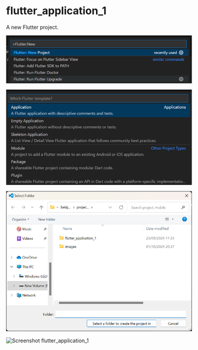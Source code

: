 # flutter_application_1

A new Flutter project.

![Screenshot flutter_application_1](images/1.png)

![Screenshot flutter_application_1](images/2.png)

![Screenshot flutter_application_1](images/3.png)

![Screenshot flutter_application_1](images/)